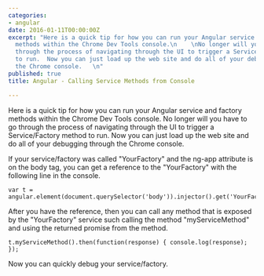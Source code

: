 ```yaml
---
categories:
- angular
date: 2016-01-11T00:00:00Z
excerpt: "Here is a quick tip for how you can run your Angular service and factory
  methods within the Chrome Dev Tools console.\n    \nNo longer will you have to go
  through the process of navigating through the UI to trigger a Service/Factory method
  to run.  Now you can just load up the web site and do all of your debugging through
  the Chrome console.   \n"
published: true
title: Angular - Calling Service Methods from Console

---
```


Here is a quick tip for how you can run your Angular service and factory methods within the Chrome Dev Tools console.  No longer will you have to go through the process of navigating through the UI to trigger a Service/Factory method to run.  Now you can just load up the web site and do all of your debugging through the Chrome console.


If your service/factory was called "YourFactory" and the ng-app attribute is on the body tag, you can get a reference to the "YourFactory" with the following line in the console.


    var t = angular.element(document.querySelector('body')).injector().get('YourFactory');


After you have the reference, then you can call any method that is exposed by the "YourFactory" service such calling the method "myServiceMethod" and using the returned promise from the method.


    t.myServiceMethod().then(function(response) { console.log(response); });

Now you can quickly debug your service/factory.

